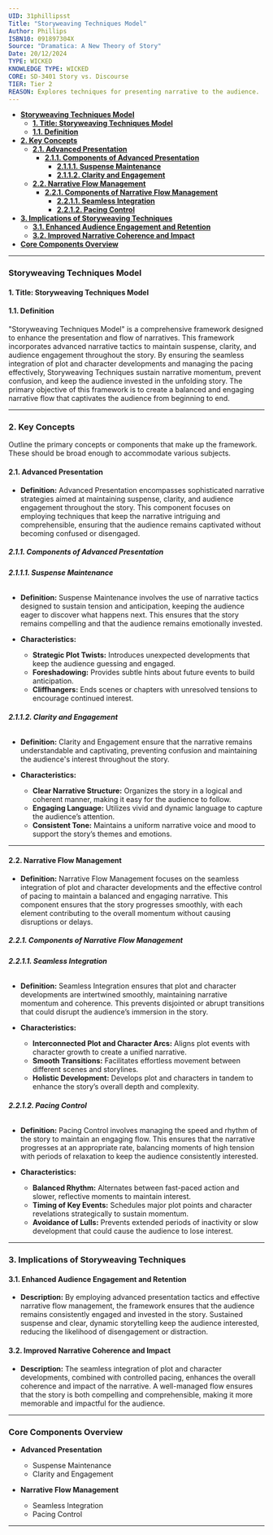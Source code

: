 ```yaml
---
UID: 31phillipsst
Title: "Storyweaving Techniques Model"
Author: Phillips
ISBN10: 091897304X
Source: "Dramatica: A New Theory of Story"
Date: 20/12/2024
TYPE: WICKED
KNOWLEDGE TYPE: WICKED
CORE: SD-3401 Story vs. Discourse
TIER: Tier 2
REASON: Explores techniques for presenting narrative to the audience.
---
```


- [**Storyweaving Techniques Model**](#storyweaving-techniques-model)
  - [**1. Title: Storyweaving Techniques Model**](#1-title-storyweaving-techniques-model)
  - [**1.1. Definition**](#11-definition)
- [**2. Key Concepts**](#2-key-concepts)
  - [**2.1. Advanced Presentation**](#21-advanced-presentation)
    - [**2.1.1. Components of Advanced Presentation**](#211-components-of-advanced-presentation)
      - [**2.1.1.1. Suspense Maintenance**](#2111-suspense-maintenance)
      - [**2.1.1.2. Clarity and Engagement**](#2112-clarity-and-engagement)
  - [**2.2. Narrative Flow Management**](#22-narrative-flow-management)
    - [**2.2.1. Components of Narrative Flow Management**](#221-components-of-narrative-flow-management)
      - [**2.2.1.1. Seamless Integration**](#2211-seamless-integration)
      - [**2.2.1.2. Pacing Control**](#2212-pacing-control)
- [**3. Implications of Storyweaving Techniques**](#3-implications-of-storyweaving-techniques)
  - [**3.1. Enhanced Audience Engagement and Retention**](#31-enhanced-audience-engagement-and-retention)
  - [**3.2. Improved Narrative Coherence and Impact**](#32-improved-narrative-coherence-and-impact)
- [**Core Components Overview**](#core-components-overview)

---

### **Storyweaving Techniques Model**

#### **1. Title: Storyweaving Techniques Model**

#### **1.1. Definition**

"Storyweaving Techniques Model" is a comprehensive framework designed to enhance the presentation and flow of narratives. This framework incorporates advanced narrative tactics to maintain suspense, clarity, and audience engagement throughout the story. By ensuring the seamless integration of plot and character developments and managing the pacing effectively, Storyweaving Techniques sustain narrative momentum, prevent confusion, and keep the audience invested in the unfolding story. The primary objective of this framework is to create a balanced and engaging narrative flow that captivates the audience from beginning to end.

---

### **2. Key Concepts**

Outline the primary concepts or components that make up the framework. These should be broad enough to accommodate various subjects.

#### **2.1. Advanced Presentation**

- **Definition:**
  Advanced Presentation encompasses sophisticated narrative strategies aimed at maintaining suspense, clarity, and audience engagement throughout the story. This component focuses on employing techniques that keep the narrative intriguing and comprehensible, ensuring that the audience remains captivated without becoming confused or disengaged.

##### **2.1.1. Components of Advanced Presentation**

###### **2.1.1.1. Suspense Maintenance**

- **Definition:**
  Suspense Maintenance involves the use of narrative tactics designed to sustain tension and anticipation, keeping the audience eager to discover what happens next. This ensures that the story remains compelling and that the audience remains emotionally invested.

- **Characteristics:**
  - **Strategic Plot Twists:** Introduces unexpected developments that keep the audience guessing and engaged.
  - **Foreshadowing:** Provides subtle hints about future events to build anticipation.
  - **Cliffhangers:** Ends scenes or chapters with unresolved tensions to encourage continued interest.

###### **2.1.1.2. Clarity and Engagement**

- **Definition:**
  Clarity and Engagement ensure that the narrative remains understandable and captivating, preventing confusion and maintaining the audience's interest throughout the story.

- **Characteristics:**
  - **Clear Narrative Structure:** Organizes the story in a logical and coherent manner, making it easy for the audience to follow.
  - **Engaging Language:** Utilizes vivid and dynamic language to capture the audience’s attention.
  - **Consistent Tone:** Maintains a uniform narrative voice and mood to support the story’s themes and emotions.

---

#### **2.2. Narrative Flow Management**

- **Definition:**
  Narrative Flow Management focuses on the seamless integration of plot and character developments and the effective control of pacing to maintain a balanced and engaging narrative. This component ensures that the story progresses smoothly, with each element contributing to the overall momentum without causing disruptions or delays.

##### **2.2.1. Components of Narrative Flow Management**

###### **2.2.1.1. Seamless Integration**

- **Definition:**
  Seamless Integration ensures that plot and character developments are intertwined smoothly, maintaining narrative momentum and coherence. This prevents disjointed or abrupt transitions that could disrupt the audience’s immersion in the story.

- **Characteristics:**
  - **Interconnected Plot and Character Arcs:** Aligns plot events with character growth to create a unified narrative.
  - **Smooth Transitions:** Facilitates effortless movement between different scenes and storylines.
  - **Holistic Development:** Develops plot and characters in tandem to enhance the story’s overall depth and complexity.

###### **2.2.1.2. Pacing Control**

- **Definition:**
  Pacing Control involves managing the speed and rhythm of the story to maintain an engaging flow. This ensures that the narrative progresses at an appropriate rate, balancing moments of high tension with periods of relaxation to keep the audience consistently interested.

- **Characteristics:**
  - **Balanced Rhythm:** Alternates between fast-paced action and slower, reflective moments to maintain interest.
  - **Timing of Key Events:** Schedules major plot points and character revelations strategically to sustain momentum.
  - **Avoidance of Lulls:** Prevents extended periods of inactivity or slow development that could cause the audience to lose interest.

---

### **3. Implications of Storyweaving Techniques**

#### **3.1. Enhanced Audience Engagement and Retention**

- **Description:**
  By employing advanced presentation tactics and effective narrative flow management, the framework ensures that the audience remains consistently engaged and invested in the story. Sustained suspense and clear, dynamic storytelling keep the audience interested, reducing the likelihood of disengagement or distraction.

#### **3.2. Improved Narrative Coherence and Impact**

- **Description:**
  The seamless integration of plot and character developments, combined with controlled pacing, enhances the overall coherence and impact of the narrative. A well-managed flow ensures that the story is both compelling and comprehensible, making it more memorable and impactful for the audience.

---

### **Core Components Overview**

- **Advanced Presentation**

  - Suspense Maintenance
  - Clarity and Engagement

- **Narrative Flow Management**
  - Seamless Integration
  - Pacing Control

---
